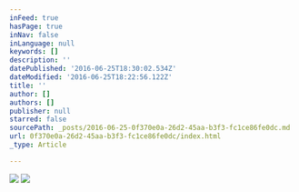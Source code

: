 ```yaml
---
inFeed: true
hasPage: true
inNav: false
inLanguage: null
keywords: []
description: ''
datePublished: '2016-06-25T18:30:02.534Z'
dateModified: '2016-06-25T18:22:56.122Z'
title: ''
author: []
authors: []
publisher: null
starred: false
sourcePath: _posts/2016-06-25-0f370e0a-26d2-45aa-b3f3-fc1ce86fe0dc.md
url: 0f370e0a-26d2-45aa-b3f3-fc1ce86fe0dc/index.html
_type: Article

---
```

![](https://the-grid-user-content.s3-us-west-2.amazonaws.com/a3c1f74f-3ba2-42ee-badd-8e41ffa4a3a1.jpg)
![](https://the-grid-user-content.s3-us-west-2.amazonaws.com/dba67228-8fee-45f9-98dc-7d8035e13b3e.jpg)